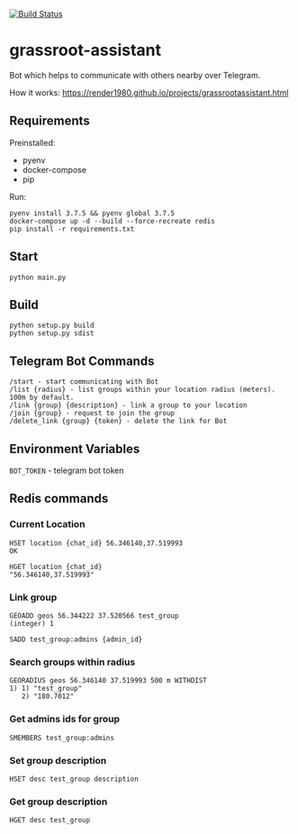 [![Build Status](https://travis-ci.org/render1980/grassroot-assistant.svg?branch=main)](https://travis-ci.org/render1980/grassroot-assistant)

# grassroot-assistant

Bot which helps to communicate with others nearby over Telegram.

How it works: https://render1980.github.io/projects/grassrootassistant.html

## Requirements

Preinstalled:

- pyenv
- docker-compose
- pip

Run:

```
pyenv install 3.7.5 && pyenv global 3.7.5
docker-compose up -d --build --force-recreate redis
pip install -r requirements.txt
```

## Start

```
python main.py
```

## Build

```
python setup.py build
python setup.py sdist
```

## Telegram Bot Commands

```
/start - start communicating with Bot
/list {radius} - list groups within your location radius (meters). 100m by default.
/link {group} {description} - link a group to your location
/join {group} - request to join the group
/delete_link {group} {token} - delete the link for Bot
```

## Environment Variables

`BOT_TOKEN` - telegram bot token

## Redis commands

### Current Location

```
HSET location {chat_id} 56.346140,37.519993
OK

HGET location {chat_id}
"56.346140,37.519993"
```

### Link group

```
GEOADD geos 56.344222 37.520566 test_group
(integer) 1

SADD test_group:admins {admin_id}
```

### Search groups within radius

```
GEORADIUS geos 56.346140 37.519993 500 m WITHDIST
1) 1) "test_group"
   2) "180.7012"
```

### Get admins ids for group

```
SMEMBERS test_group:admins
```

### Set group description

```
HSET desc test_group description
```

### Get group description

```
HGET desc test_group
```
